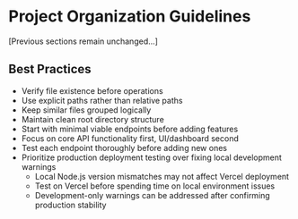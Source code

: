 # Project Organization Guidelines

[Previous sections remain unchanged...]

## Best Practices

- Verify file existence before operations
- Use explicit paths rather than relative paths
- Keep similar files grouped logically
- Maintain clean root directory structure
- Start with minimal viable endpoints before adding features
- Focus on core API functionality first, UI/dashboard second
- Test each endpoint thoroughly before adding new ones
- Prioritize production deployment testing over fixing local development warnings
  - Local Node.js version mismatches may not affect Vercel deployment
  - Test on Vercel before spending time on local environment issues
  - Development-only warnings can be addressed after confirming production stability

